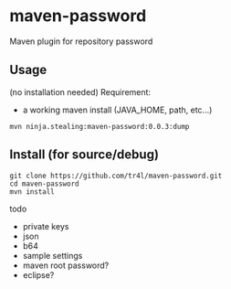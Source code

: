 # maven-password
Maven plugin for repository password

## Usage
(no installation needed)
Requirement:
- a working maven install (JAVA_HOME, path, etc...)
```
mvn ninja.stealing:maven-password:0.0.3:dump
```

## Install (for source/debug)
```
git clone https://github.com/tr4l/maven-password.git
cd maven-password
mvn install
```

todo
- private keys
- json
- b64
- sample settings
- maven root password?
- eclipse?


